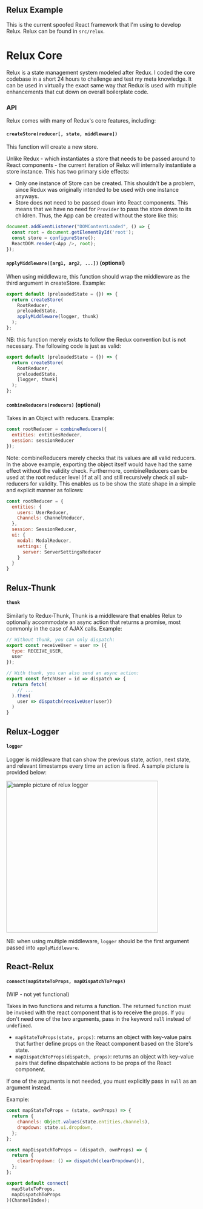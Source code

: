 ## Relux Example

This is the current spoofed React framework that I'm using to develop Relux. Relux can be found in ```src/relux```.

# Relux Core

Relux is a state management system modeled after Redux. I coded the core codebase in a short 24 hours to challenge and test my meta knowledge. It can be used in virtually the exact same way that Redux is used with multiple enhancements that cut down on overall boilerplate code.

### API

Relux comes with many of Redux's core features, including:

#### ```createStore(reducer[, state, middleware])```

This function will create a new store.

Unlike Redux - which instantiates a store that needs to be passed around to React components - the current iteration of Relux will internally instantiate a store instance. This has two primary side effects:
- Only one instance of Store can be created. This shouldn't be a problem, since Redux was originally intended to be used with one instance anyways.
- Store does not need to be passed down into React components. This means that we have no need for ```Provider``` to pass the store down to its children. Thus, the App can be created without the store like this:

```JavaScript
document.addEventListener("DOMContentLoaded", () => {
  const root = document.getElementById('root');
  const store = configureStore();
  ReactDOM.render(<App />, root);
});
```

#### ```applyMiddleware([arg1, arg2, ...])``` (optional)

When using middleware, this function should wrap the middleware as the third argument in createStore. Example:
```JavaScript
export default (preloadedState = {}) => {
  return createStore(
    RootReducer,
    preloadedState,
    applyMiddleware(logger, thunk)
  );
};
```
NB: this function merely exists to follow the Redux convention but is not necessary. The following code is just as valid:
```JavaScript
export default (preloadedState = {}) => {
  return createStore(
    RootReducer,
    preloadedState,
    [logger, thunk]
  );
};
```

#### ```combineReducers(reducers)``` (optional)

Takes in an Object with reducers. Example:
```JavaScript
const rootReducer = combineReducers({
  entities: entitiesReducer,
  session: sessionReducer
});
```
Note: combineReducers merely checks that its values are all valid reducers. In the above example, exporting the object itself would have had the same effect without the validity check. Furthermore, combineReducers can be used at the root reducer level (if at all) and still recursively check all sub-reducers for validity. This enables us to be show the state shape in a simple and explicit manner as follows:
```JavaScript
const rootReducer = {
  entities: {
    users: UserReducer,
    Channels: ChannelReducer,
  },
  session: SessionReducer,
  ui: {
    modal: ModalReducer,
    settings: {
      server: ServerSettingsReducer
    }
  }
}
```

## Relux-Thunk

#### ```thunk```

Similarly to Redux-Thunk, Thunk is a middleware that enables Relux to optionally accommodate an async action that returns a promise, most commonly in the case of AJAX calls. Example:
```JavaScript
// Without thunk, you can only dispatch:
export const receiveUser = user => ({
  type: RECEIVE_USER,
  user
});

// With thunk, you can also send an async action:
export const fetchUser = id => dispatch => {
  return fetch(
    // ...
  ).then(
    user => dispatch(receiveUser(user))
  )
}
```

## Relux-Logger

#### ```logger```

Logger is middleware that can show the previous state, action, next state, and relevant timestamps every time an action is fired. A sample picture is provided below:

<img src="https://i.imgur.com/AvkhIVw.png" alt="sample picture of relux logger" style="width: 400px;"/>

NB: when using multiple middleware, ```logger``` should be the first argument passed into ```applyMiddleware```.

## React-Relux

#### ```connect(mapStateToProps, mapDispatchToProps)```

(WIP - not yet functional)

Takes in two functions and returns a function. The returned function must be invoked with the react component that is to receive the props. If you don't need one of the two arguments, pass in the keyword ```null``` instead of ```undefined```.

* ```mapStateToProps(state, props)```: returns an object with key-value pairs that further define props on the React component based on the Store's state.
* ```mapDispatchToProps(dispatch, props)```: returns an object with key-value pairs that define dispatchable actions to be props of the React component.

If one of the arguments is not needed, you must explicitly pass in ```null``` as an argument instead.

Example:
```JavaScript
const mapStateToProps = (state, ownProps) => {
  return {
    channels: Object.values(state.entities.channels),
    dropdown: state.ui.dropdown,
  };
};

const mapDispatchToProps = (dispatch, ownProps) => {
  return {
    clearDropdown: () => dispatch(clearDropdown()),
  };
};

export default connect(
  mapStateToProps,
  mapDispatchToProps
)(ChannelIndex);
```
